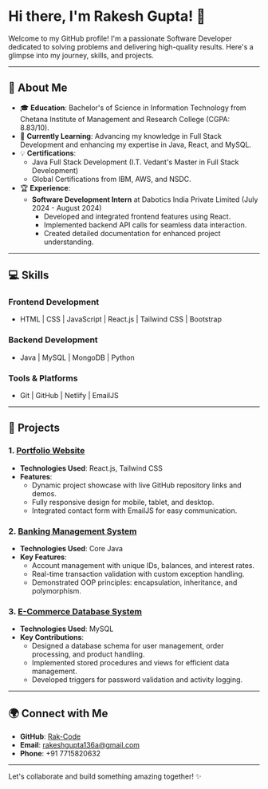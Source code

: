 # Hi there, I'm Rakesh Gupta! 👋

Welcome to my GitHub profile! I'm a passionate Software Developer dedicated to solving problems and delivering high-quality results. Here's a glimpse into my journey, skills, and projects.

---

## 🚀 About Me

- 🎓 **Education**: Bachelor's of Science in Information Technology from Chetana Institute of Management and Research College (CGPA: 8.83/10).
- 🌱 **Currently Learning**: Advancing my knowledge in Full Stack Development and enhancing my expertise in Java, React, and MySQL.
- 💡 **Certifications**:
  - Java Full Stack Development (I.T. Vedant's Master in Full Stack Development)
  - Global Certifications from IBM, AWS, and NSDC.
- 🏆 **Experience**:
  - **Software Development Intern** at Dabotics India Private Limited (July 2024 - August 2024)
    - Developed and integrated frontend features using React.
    - Implemented backend API calls for seamless data interaction.
    - Created detailed documentation for enhanced project understanding.

---

## 💻 Skills

### **Frontend Development**
- HTML | CSS | JavaScript | React.js | Tailwind CSS | Bootstrap

### **Backend Development**
- Java | MySQL | MongoDB | Python

### **Tools & Platforms**
- Git | GitHub | Netlify | EmailJS

---

## 🌟 Projects

### 1. [Portfolio Website](https://github.com/Rak-Code/rakportfolio)
- **Technologies Used**: React.js, Tailwind CSS
- **Features**:
  - Dynamic project showcase with live GitHub repository links and demos.
  - Fully responsive design for mobile, tablet, and desktop.
  - Integrated contact form with EmailJS for easy communication.

### 2. [Banking Management System](https://github.com/Rak-Code/BankingManagementSystem)
- **Technologies Used**: Core Java
- **Key Features**:
  - Account management with unique IDs, balances, and interest rates.
  - Real-time transaction validation with custom exception handling.
  - Demonstrated OOP principles: encapsulation, inheritance, and polymorphism.

### 3. [E-Commerce Database System](https://github.com/Rak-Code/MySQLProject)
- **Technologies Used**: MySQL
- **Key Contributions**:
  - Designed a database schema for user management, order processing, and product handling.
  - Implemented stored procedures and views for efficient data management.
  - Developed triggers for password validation and activity logging.

---

## 🌍 Connect with Me

- **GitHub**: [Rak-Code](https://github.com/Rak-Code)
- **Email**: rakeshgupta136a@gmail.com
- **Phone**: +91 7715820632

---

Let's collaborate and build something amazing together! ✨

